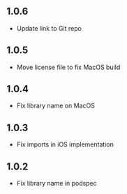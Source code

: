 ## 1.0.6

- Update link to Git repo

## 1.0.5

- Move license file to fix MacOS build

## 1.0.4

- Fix library name on MacOS

## 1.0.3

- Fix imports in iOS implementation

## 1.0.2

- Fix library name in podspec
